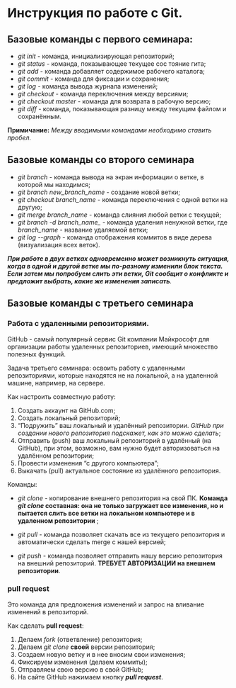 # Инструкция по работе с Git. #

## Базовые команды с первого семинара:

* *git init* - команда, инициализирующая репозиторий;
* *git status* - команда, показывающее текущее сос тояние гита;
* *git add* - команда добавляет содержимое рабочего каталога;
* *git commit* - команда для фиксации и сохранения;
* *git log* - команда вывода журнала изменений;
* *git checkout* - команда переключения между версиями;
* *git checkout master* - команда для возврата в рабочую версию;
* *git diff* - команда, показывающая разницу между текущим файлом
и сохранённым.

**Примичание:**
*Между вводимыми командами необходимо ставить пробел.*

## Базовые команды со второго семинара



* *git branch* - команда вывода на экран информации о ветке, в которой мы находимся;
* *git branch new_branch_name* - создание новой ветки;
* *git checkout branch_name* - команда переключения с одной ветки на другую;
* *git merge branch_name* - команда слияния любой ветки с текущей;
* *git branch -d branch_name_* - команда удаления ненужной ветки, где _branch_name_ - название удаляемой ветки;
* *git log --graph* - команда отображения коммитов в виде дерева (визуализация всех веток).

*__При работе в двух ветках одновременно может
возникнуть ситуация, когда в одной и другой
ветке мы по-разному изменили блок текста.
Если затем мы попробуем слить эти ветки, Git
сообщит о конфликте и предложит выбрать,
какие же изменения записать__.*



## Базовые команды с третьего семинара

### Работа с удаленными репозиториями.

GitHub - самый популярный сервис Git компании Майкрософт для
организации работы удаленных репозиториев, имеющий множество полезных функций.

Задача третьего семинара: освоить работу с удаленными репозиториями, которые находятся не на локальной, а на удаленной машине, например, на сервере.

Как настроить совместную работу:

1. Создать аккаунт на GitHub.com;
2. Создать локальный репозиторий;
3. “Подружить” ваш локальный и удалённый репозитории. 
*GitHub при создании нового репозитория подскажет, как это можно сделать*;
4. Отправить (push) ваш локальный репозиторий в удалённый (на GitHub), при этом, возможно, вам нужно будет авторизоваться на удалённом репозитории;
5. Провести изменения “с другого компьютера”;
6. Выкачать (pull) актуальное состояние из удалённого репозитория.

Команды:

* *git clone* - копирование внешнего репозитория на свой ПК. **Команда *git clone* составная: она не только загружает все изменения, но и пытается слить все ветки на локальном компьютере и в удаленном репозитории** ;

* *git pull* - команда позволяет скачать все из текущего репозитория и автоматически сделать merge с нашей версией;

* *git push* - команда позволяет отправить нашу версию репозитория на внешний репозиторий. **ТРЕБУЕТ АВТОРИЗАЦИИ на внешнем репозитории**.

### pull request

Это команда для предложения изменений и запрос на вливание изменений в репозиторий.

Как сделать **pull request**:

1. Делаем *fork* (ответвление) репозитория;
2. Делаем *git clone* __своей__ версии репозитория;
3. Создаем новую ветку и в нее вносим свои изменения;
4. Фиксируем изменения (делаем коммиты);
5. Отправляем свою версию в свой GitHub;
6. На сайте GitHub нажимаем кнопку __*pull request*__.
